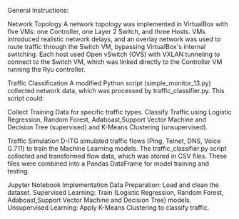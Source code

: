 General Instructions:

Network Topology
A network topology was implemented in VirtualBox with five VMs: one Controller, one Layer 2 Switch, and three Hosts. VMs introduced realistic network delays, and an overlay network was used to route traffic through the Switch VM, bypassing VirtualBox's internal switching. Each host used Open vSwitch (OVS) with VXLAN tunneling to connect to the Switch VM, which was linked directly to the Controller VM running the Ryu controller.

Traffic Classification
A modified Python script (simple_monitor_13.py) collected network data, which was processed by traffic_classifier.py. This script could:

Collect Training Data for specific traffic types.
Classify Traffic using Logistic Regression, Random Forest, Adaboast,Support Vector Machine and Decision Tree (supervised) and K-Means Clustering (unsupervised).

Traffic Simulation
D-ITG simulated traffic flows (Ping, Telnet, DNS, Voice G.711) to train the Machine Learning models. The traffic_classifier.py script collected and transformed flow data, which was stored in CSV files. These files were combined into a Pandas DataFrame for model training and testing.

Jupyter Notebook Implementation
Data Preparation: Load and clean the dataset.
Supervised Learning: Train (Logistic Regression, Random Forest, Adaboast,Support Vector Machine and Decision Tree) models.
Unsupervised Learning: Apply K-Means Clustering to classify traffic.
